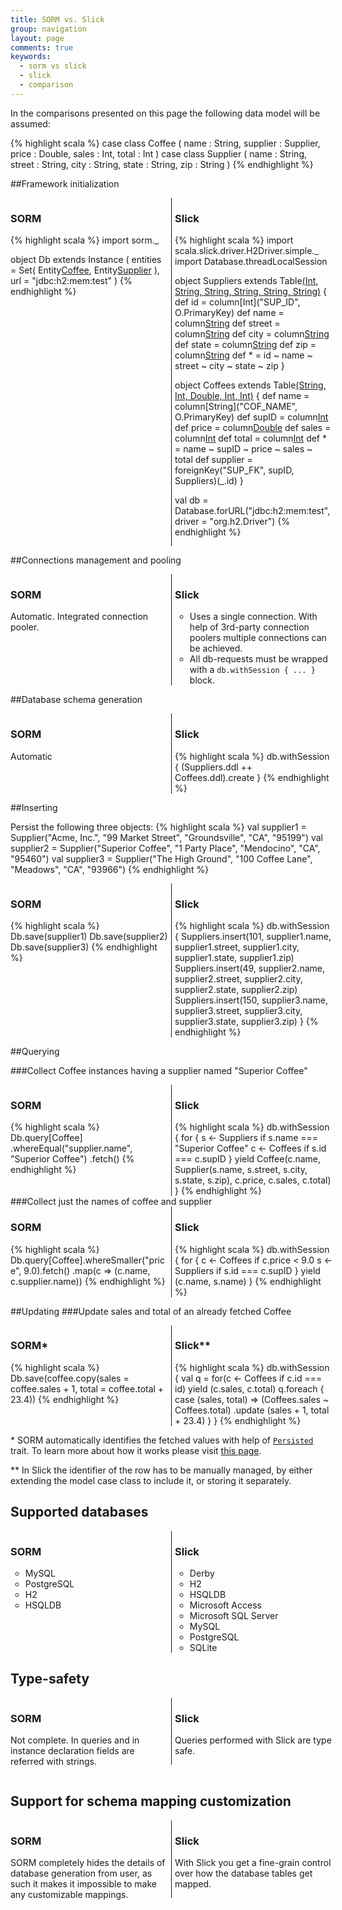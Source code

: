 ```yaml
---
title: SORM vs. Slick
group: navigation
layout: page
comments: true
keywords: 
  - sorm vs slick
  - slick
  - comparison
---
```

<style>

  .yes { color: #A6E22E; }
  .no { color: #F92672; }


  .vs { margin-left: 0; margin-right: 0; }
  .vs > * { width: 50%; vertical-align: top; }

  /* positioning */
  .vs > * { display: inline-block; }

  /* gaps fix */
  .vs { font-size: 0; }
  .vs > * { font-size: 14px; }

  /* line */
  .vs > * { padding-left: 1%; border-left: solid thin; }
  .vs > :first-child { padding-right: 1%; padding-left: 0; border-left: none; }

  /* wrap fix */
  .vs { white-space: nowrap; }
  .vs > * { white-space: normal; }

  ul.vs { padding: 0; margin: 0; list-style: none; }

</style>

In the comparisons presented on this page the following data model will be assumed:

{% highlight scala %}
case class Coffee ( name : String, supplier : Supplier, price : Double, sales : Int, total : Int )
case class Supplier ( name : String, street : String, city : String, state : String, zip : String )
{% endhighlight %}


##Framework initialization

<ul class="vs">
  <li>
<h3>SORM</h3>
{% highlight scala %}
import sorm._

object Db extends Instance (
  entities = Set( Entity[Coffee](), 
                  Entity[Supplier]() ),
  url = "jdbc:h2:mem:test"
)
{% endhighlight %}

  </li>
  <li>
<h3>Slick</h3>
{% highlight scala %}
import scala.slick.driver.H2Driver.simple._
import Database.threadLocalSession

object Suppliers extends Table[(Int, String, String, String, String, String)]("SUPPLIERS") {
  def id = column[Int]("SUP_ID", O.PrimaryKey) 
  def name = column[String]("SUP_NAME")
  def street = column[String]("STREET")
  def city = column[String]("CITY")
  def state = column[String]("STATE")
  def zip = column[String]("ZIP")
  def * = id ~ name ~ street ~ city ~ state ~ zip
}

object Coffees extends Table[(String, Int, Double, Int, Int)]("COFFEES") {
  def name = column[String]("COF_NAME", 
                            O.PrimaryKey)
  def supID = column[Int]("SUP_ID")
  def price = column[Double]("PRICE")
  def sales = column[Int]("SALES")
  def total = column[Int]("TOTAL")
  def * = name ~ supID ~ price ~ sales ~ total
  def supplier = foreignKey("SUP_FK", supID, Suppliers)(_.id)
}

val db = Database.forURL("jdbc:h2:mem:test", driver = "org.h2.Driver")
{% endhighlight %}
  </li>
</ul>


##Connections management and pooling
<ul class="vs">
  <li>
      <h3>SORM</h3>
      <p>Automatic. Integrated connection pooler.</p>
  </li>
  <li>
      <h3>Slick</h3>
      <ul>
        <li>Uses a single connection. With help of 3rd-party connection poolers multiple connections can be achieved.</li>
        <li>All db-requests must be wrapped with a <code>db.withSession { ... }</code> block.</li>
      </ul>
  </li>
</ul>

##Database schema generation
<ul class="vs">
  <li>
      <h3>SORM</h3>
      <p>Automatic</p>
  </li>
  <li>
      <h3>Slick</h3>
{% highlight scala %}
db.withSession {
  (Suppliers.ddl ++ Coffees.ddl).create
}
{% endhighlight %}
  </li>
</ul>

##Inserting

Persist the following three objects:
{% highlight scala %}
val supplier1 = Supplier("Acme, Inc.", "99 Market Street", "Groundsville", "CA", "95199")
val supplier2 = Supplier("Superior Coffee", "1 Party Place", "Mendocino", "CA", "95460")
val supplier3 = Supplier("The High Ground", "100 Coffee Lane", "Meadows", "CA", "93966")
{% endhighlight %}

<ul class="vs">
  <li>
      <h3>SORM</h3>
{% highlight scala %}
Db.save(supplier1)
Db.save(supplier2)
Db.save(supplier3)
{% endhighlight %}
  </li>
  <li>
      <h3>Slick</h3>
{% highlight scala %}
db.withSession {
  Suppliers.insert(101, supplier1.name, supplier1.street, supplier1.city, supplier1.state, supplier1.zip)
  Suppliers.insert(49, supplier2.name, supplier2.street, supplier2.city, supplier2.state, supplier2.zip)
  Suppliers.insert(150, supplier3.name, supplier3.street, supplier3.city, supplier3.state, supplier3.zip)
}
{% endhighlight %}
  </li>
</ul>


##Querying

###Collect Coffee instances having a supplier named "Superior Coffee"
<ul class="vs">
  <li>
      <h3>SORM</h3>
{% highlight scala %}
Db.query[Coffee]
  .whereEqual("supplier.name", "Superior Coffee")
  .fetch()
{% endhighlight %}
  </li>
  <li>
      <h3>Slick</h3>
{% highlight scala %}
db.withSession {
  for {
    s <- Suppliers if s.name === "Superior Coffee"
    c <- Coffees if s.id === c.supID 
  } yield Coffee(c.name, Supplier(s.name, s.street, s.city, s.state, s.zip), c.price, c.sales, c.total)
}
{% endhighlight %}
  </li>
</ul>
###Collect just the names of coffee and supplier 
<ul class="vs">
  <li>
      <h3>SORM</h3>
{% highlight scala %}
Db.query[Coffee].whereSmaller("price", 9.0).fetch()
  .map(c => (c.name, c.supplier.name))
{% endhighlight %}
  </li>
  <li>
      <h3>Slick</h3>
{% highlight scala %}
db.withSession {
  for {
    c <- Coffees if c.price < 9.0
    s <- Suppliers if s.id === c.supID
  } yield (c.name, s.name)
}
{% endhighlight %}
  </li>
</ul>

##Updating
###Update sales and total of an already fetched Coffee
<ul class="vs">
  <li>
      <h3>SORM*</h3>
{% highlight scala %}
Db.save(coffee.copy(sales = coffee.sales + 1, 
                    total = coffee.total + 23.4))
{% endhighlight %}
  </li>
  <li>
      <h3>Slick**</h3>
{% highlight scala %}
db.withSession {
  val q = for(c <- Coffees if c.id === id) 
          yield (c.sales, c.total)
  q.foreach { case (sales, total) =>
    (Coffees.sales ~ Coffees.total)
      .update (sales + 1, total + 23.4)
  }
}
{% endhighlight %}
  </li>
</ul>
<div class="footnotes">
  <p>* SORM automatically identifies the fetched values with help of <a href="/api/#sorm.Persisted"><code>Persisted</code></a> trait. To learn more about how it works please visit <a href="/Documentation.html#persisted_trait_and_ids">this page</a>.</p>
  <p>** In Slick the identifier of the row has to be manually managed, by either extending the model case class to include it, or storing it separately.</p>
</div>

<!-- 
###Update a coffee supplier to be the one having a name "The High Ground"
<ul class="vs">
  <li>
      <h3>SORM</h3>
{% highlight scala %}
val supplier = Db.query[Supplier]
                 .whereEqual("name", "The High Ground")
                 .fetchOne()
supplier.foreach(v => Db.save(coffee.copy(supplier = v)))
{% endhighlight %}
  </li>
  <li>
      <h3>Slick</h3>
      <p>???</p>
  </li>
  </ul>

 -->


<h2>Supported databases</h2>
<ul class="vs">
  <li>
      <h3>SORM</h3>
      <ul>
        <li>MySQL</li>
        <li>PostgreSQL</li>
        <li>H2</li>
        <li>HSQLDB</li>
      </ul>
  </li>
  <li>
      <h3>Slick</h3>
      <ul>
        <li>Derby</li>
        <li>H2</li>
        <li>HSQLDB</li>
        <li>Microsoft Access</li>
        <li>Microsoft SQL Server</li>
        <li>MySQL</li>
        <li>PostgreSQL</li>
        <li>SQLite</li>
      </ul>
  </li>
</ul>


## Type-safety
<ul class="vs">
  <li>
    <h3>SORM</h3>
    <p>Not complete. In queries and in instance declaration fields are referred with strings.</p>
  </li>
  <li>
    <h3>Slick</h3>
    <p>Queries performed with Slick are type safe.</p>
  </li>
</ul>

## Support for schema mapping customization
<ul class="vs">
  <li>
    <h3>SORM</h3>
    <p>SORM completely hides the details of database generation from user, as such it makes it impossible to make any customizable mappings.</p>
  </li>
  <li>
    <h3>Slick</h3>
    <p>With Slick you get a fine-grain control over how the database tables get mapped.</p>
  </li>
</ul>



